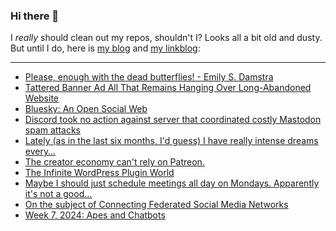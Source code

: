 ### Hi there 👋

I _really_ should clean out my repos, shouldn't I? Looks all a bit old and dusty. But until I do, here is [my blog](https://lostfocus.de/) and [my linkblog](https://dominikschwind.com/links):

--- 

<!-- POST-LIST:START -->
- [Please, enough with the dead butterflies! - Emily S. Damstra](https://www.emilydamstra.com/please-enough-dead-butterflies/)
- [Tattered Banner Ad All That Remains Hanging Over Long-Abandoned Website](https://www.theonion.com/tattered-banner-ad-all-that-remains-hanging-over-long-a-1851267497)
- [Bluesky: An Open Social Web](https://bsky.social/about/blog/02-22-2024-open-social-web)
- [Discord took no action against server that coordinated costly Mastodon spam attacks](https://techcrunch.com/2024/02/21/discord-took-no-action-against-server-that-coordinated-costly-mastodon-spam-attacks/?guccounter=1)
- [Lately &lpar;as in the last six months, I&#39;d guess&rpar; I have really intense dreams every…](https://lostfocus.de/2024/02/22/232442/)
- [The creator economy can&#39;t rely on Patreon.](https://joanwestenberg.com/blog/the-creator-economy-cant-rely-on-patreon)
- [The Infinite WordPress Plugin World](https://jonathanpagel.com/the-infinite-wordpress-plugin-world/)
- [Maybe I should just schedule meetings all day on Mondays. Apparently it&#39;s not a good…](https://lostfocus.de/2024/02/19/232425/)
- [On the subject of Connecting Federated Social Media Networks](https://starrwulfe.xyz/2024/02/on-the-subject-of-connecting-federated-social-media-networks/)
- [Week 7, 2024: Apes and Chatbots](https://lostfocus.de/2024/02/18/week-7-2024-apes-and-chatbots/)
<!-- POST-LIST:END -->

<!--
**lostfocus/lostfocus** is a ✨ _special_ ✨ repository because its `README.md` (this file) appears on your GitHub profile.

Here are some ideas to get you started:

- 🔭 I’m currently working on ...
- 🌱 I’m currently learning ...
- 👯 I’m looking to collaborate on ...
- 🤔 I’m looking for help with ...
- 💬 Ask me about ...
- 📫 How to reach me: ...
- 😄 Pronouns: ...
- ⚡ Fun fact: ...
-->
